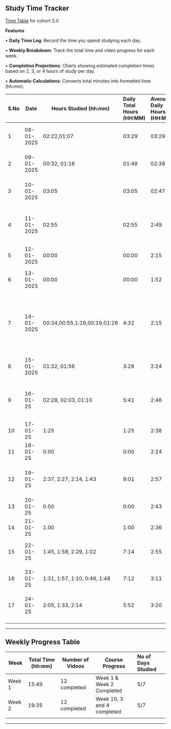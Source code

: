 ## Study Time Tracker&#x20;

[Time Table](./Time_chart.md) for cohort 2.0

**Features**

• **Daily Time Log**: Record the time you spend studying each day.

• **Weekly Breakdown**: Track the total time and video progress for each week.

• **Completion Projections**: Charts showing estimated completion times based on 2, 3, or 4 hours of study per day.

• **Automatic Calculations**: Converts total minutes into formatted time (hh:mm).

| **S.No** | **Date**   | **Hours Studied (hh:mm)**    | **Daily Total Hours (HH:MM)** | **Average Daily Hours (HH:MM)** | **Topics Covered**                                                                    | **Notes**                                 |
| :------- | ---------- | ---------------------------- | :---------------------------- | :------------------------------ | ------------------------------------------------------------------------------------- | ----------------------------------------- |
| 1        | 08-01-2025 | 02:22,01:07                  | 03:29                         | 03:29                           | Week 1: JS Foundations, Basics Js APis                                                | Video 1,2 ompleted.                       |
| 2        | 09-01-2025 | 00:32, 01:16                 | 01:48                         | 02:38                           | Week 1: Loops, Async Await, Promises                                                  | Lecture 1.3, 1.4, 1.5 Completed.          |
| 3        | 10-01-2025 | 03:05                        | 03:05                         | 02:47                           | Week 2 Revision of Async Js                                                           | Revised previous topics. (2.1)            |
| 4        | 11-01-2025 | 02:55                        | 02:55                         | 2:49                            | Week 2: Express, Nodejs                                                               | In detail Study About Express and Node.js |
| 5        | 12-01-2025 | 00:00                        | 00:00                         | 2:15                            | Rest Day                                                                              | Rest Day                                  |
| 6        | 13-01-2025 | 00:00                        | 00:00                         | 1:52                            | Irresponsible, laziness                                                               | Does not studied because of laziness      |
| 7        | 14-01-2025 | 00:34,00:55,1:18,00:19,01:26 | 4:32                          | 2:15                            | Week 2: Bash and Terminal, Advance, Express, filter, map, arrow functions, git/github | Completed Week 2                          |
| 8        | 15-01-2025 | 01:32, 01:56                 | 3:28                          | 2:24                            | Postgres, Prisma                                                                      | Week 10.0.1 & 10.0.2 Completed.           |
| 9        | 16-01-25   | 02:28, 02:03, 01:10          | 5:41                          | 2:46                            | Postgres and Prisma + 1st video for 3rd week : middleware, auth, zod, etc             | Week 10 Completed: Week 3 Started.        |
| 10       | 17-01-25   | 1:25                         | 1:25                          | 2:38                            | Completed 3.1                                                                         | Completed 3.1                             |
| 11       | 18-01-25   | 0.00                         | 0:00                          | 2:24                            | laziness                                                                              | laziness                                  |
| 12       | 19-01-25   | 2:37, 2:27, 2:14, 1:43       | 9:01                          | 2:57                            | Dynamic backend and auth                                                              | 3.2 Completed. 4.1 & 4.2 & 4.3 Completed. |
| 13       | 20-01-25   | 0.00                         | 0:00                          | 2:43                            | laziness                                                                              | laziness                                  |
| 14       | 21-01-25   | 1.00                         | 1:00                          | 2:36                            | 5.1 Started                                                                           | 5.1 Started                               |
| 15       | 22-01-25   | 1:45, 1:58, 2:29, 1:02       | 7:14                          | 2:55                            | Week 5 Done: Basic React Deep Dive                                                    | Week 6 : video 2 :  1 hour and 2 Minute   |
| 16       | 23-01-25   | 1:31, 1:57, 1:10, 0:46, 1:48 | 7:12                          | 3:11                            | Hooks and React Deeper Dive                                                           | Week 6 Complete. `Adhoc Left` 7.1C        |
| 17       | 24-01-25   | 2:05, 1:33, 2:14             | 5:52                          | 3:20                            | Recoil completed. Tailwind Started.                                                   | Week 7 Completed. 8.1C                    |
|          |            |                              |                               |                                 |                                                                                       |                                           |
|          |            |                              |                               |                                 |                                                                                       |                                           |

***

## Weekly Progress Table

| **Week** | **Total Time (hh:mm)** | **Number of Videos** | **Course Progress**        | **No of Days Studied** |
| -------- | ---------------------- | -------------------- | -------------------------- | :--------------------- |
| Week 1   | 15:49                  | 12 completed         | Week 1 & Week 2 Completed  | 5/7                    |
| Week 2   | 19:35                  | 12 completed         | Week 10, 3 and 4 completed | 5/7                    |
|          |                        |                      |                            |                        |

***

